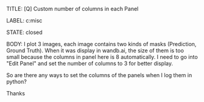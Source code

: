 TITLE:
[Q] Custom number of columns in each Panel

LABEL:
c:misc

STATE:
closed

BODY:
I plot 3 images, each image contains two kinds of masks (Prediction, Ground Truth).
When it was display in wandb.ai, the size of them is too small because the columns in panel here is 8 automatically. I need to go into "Edit Panel" and set the number of columns to 3 for better display.

So are there any ways to set the columns of the panels when I log them in python? 

Thanks 

